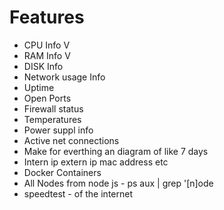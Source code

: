# Features
 - CPU Info     V
 - RAM Info     V
 - DISK Info
 - Network usage Info
 - Uptime
 - Open Ports
 - Firewall status
 - Temperatures
 - Power suppl info
 - Active net connections
 - Make for everthing an diagram of like 7 days
 - Intern ip extern ip mac address etc
 - Docker Containers
 - All Nodes from node js - ps aux | grep '[n]ode
 - speedtest - of the internet